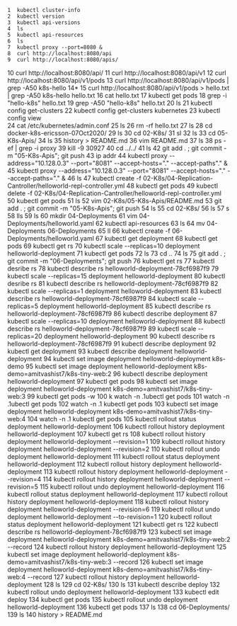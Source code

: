     1  kubectl cluster-info
    2  kubectl version
    3  kubectl api-versions
    4  ls
    5  kubectl api-resources
    6  ls
    7  kubectl proxy --port=8080 & 
    8  curl http://localhost:8080/api
    9  curl http://localhost:8080/apis/
   10  curl http://localhost:8080/api/
   11  curl http://localhost:8080/api/v1
   12  curl http://localhost:8080/api/v1/pods
   13  curl http://localhost:8080/api/v1/pods | grep -A50 k8s-hello
   14* 
   15  curl http://localhost:8080/api/v1/pods > hello.txt | grep -A50 k8s-hello hello.txt
   16  cat hello.txt 
   17  kubectl get pods 
   18  grep -i "hello-k8s" hello.txt 
   19  grep -A50 "hello-k8s" hello.txt 
   20  ls
   21  kubectl config get-clusters
   22  kubectl config get-clusters kubernetes
   23  kubectl config  view  
   24  cat /etc/kubernetes/admin.conf 
   25  ls
   26  rm -rf hello.txt 
   27  ls
   28  cd docker-k8s-ericsson-07Oct2020/
   29  ls
   30  cd 02-K8s/
   31  sl
   32  ls
   33  cd 05-K8s-Apis/
   34  ls
   35  history > README.md
   36  vim README.md 
   37  ls
   38  ps -ef | grep -i proxy
   39  kill -9 30927 
   40  cd ../../
   41  ls
   42  git add . ; git commit -m "05-K8s-Apis"; git push 
   43  ip addr 
   44  kubectl proxy --address="10.128.0.3" --port="8081" --accept-hosts="." --accept-paths"." & 
   45  kubectl proxy --address="10.128.0.3" --port="8081" --accept-hosts="." --accept-paths="." & 
   46  ls
   47  kubectl create -f 02-K8s/04-Replication-Cantroller/helloworld-repl-controller.yml 
   48  kubectl get pods 
   49  kubectl delete -f 02-K8s/04-Replication-Cantroller/helloworld-repl-controller.yml 
   50  kubectl get pods 
   51  ls
   52  vim 02-K8s/05-K8s-Apis/README.md 
   53  git add . ; git commit -m "05-K8s-Apis"; git push 
   54  ls
   55  cd 02-K8s/
   56  ls
   57  s
   58  lls
   59  ls
   60  mkdir 04-Deployments
   61  vim 04-Deployments/helloworld.yaml
   62  kubectl api-resources
   63  ls
   64  mv 04-Deployments 06-Deployments
   65  ll
   66  kubectl create -f 06-Deployments/helloworld.yaml 
   67  kubectl get deployment
   68  kubectl get pods 
   69  kubectl get rs 
   70  kubectl scale --replicas=10 deployment helloworld-deployment
   71  kubectl get pods 
   72  ls
   73  cd ..
   74  ls
   75  git add . ; git commit -m "06-Deployments"; git push 
   76  kubectl get rs 
   77  kubectl desribe rs 
   78  kubectl describe rs helloworld-deployment-78cf6987f9
   79  kubectl scale --replicas=15 deployment helloworld-deployment
   80  kubectl desribe rs 
   81  kubectl describe rs helloworld-deployment-78cf6987f9
   82  kubectl scale --replicas=1 deployment helloworld-deployment
   83  kubectl describe rs helloworld-deployment-78cf6987f9
   84  kubectl scale --replicas=5 deployment helloworld-deployment
   85  kubectl describe rs helloworld-deployment-78cf6987f9
   86  kubectl describe deployment
   87  kubectl scale --replicas=10 deployment helloworld-deployment
   88  kubectl describe rs helloworld-deployment-78cf6987f9
   89  kubectl scale --replicas=20 deployment helloworld-deployment
   90  kubectl describe rs helloworld-deployment-78cf6987f9
   91  kubectl describe deployment
   92  kubectl get deployment 
   93  kubectl describe deployment helloworld-deployment
   94  kubectl set image deployment helloworld-deployment k8s-demo
   95  kubectl set image deployment helloworld-deployment k8s-demo=amitvashist7/k8s-tiny-web:2 
   96  kubectl describe deployment helloworld-deployment
   97  kubectl get pods 
   98  kubectl set image deployment helloworld-deployment k8s-demo=amitvashist7/k8s-tiny-web:3
   99  kubectl get pods -w
  100  k watch -n .1ubectl  get pods 
  101  watch -n .1ubectl  get pods 
  102  watch -n .1 kubectl  get pods 
  103  kubectl set image deployment helloworld-deployment k8s-demo=amitvashist7/k8s-tiny-web:4
  104  watch -n .1 kubectl  get pods 
  105  kubectl rollout status  deployment helloworld-deployment 
  106  kubectl rollout history  deployment helloworld-deployment 
  107  kubectl get rs 
  108  kubectl rollout history  deployment helloworld-deployment --revision=1
  109  kubectl rollout history  deployment helloworld-deployment --revision=2
  110  kubectl rollout undo  deployment helloworld-deployment
  111  kubectl rollout status  deployment helloworld-deployment 
  112  kubectl rollout history  deployment helloworld-deployment 
  113  kubectl rollout history  deployment helloworld-deployment --revision=4
  114  kubectl rollout history  deployment helloworld-deployment --revision=5
  115  kubectl rollout undo  deployment helloworld-deployment
  116  kubectl rollout status  deployment helloworld-deployment 
  117  kubectl rollout history  deployment helloworld-deployment 
  118  kubectl rollout history  deployment helloworld-deployment --revision=6
  119  kubectl rollout undo  deployment helloworld-deployment --to-revision=1
  120  kubectl rollout status  deployment helloworld-deployment 
  121  kubectl get rs
  122  kubectl describe rs helloworld-deployment-78cf6987f9
  123  kubectl set image deployment helloworld-deployment k8s-demo=amitvashist7/k8s-tiny-web:2 --record
  124  kubectl rollout history  deployment helloworld-deployment 
  125  kubectl set image deployment helloworld-deployment k8s-demo=amitvashist7/k8s-tiny-web:3 --record
  126  kubectl set image deployment helloworld-deployment k8s-demo=amitvashist7/k8s-tiny-web:4 --record
  127  kubectl rollout history  deployment helloworld-deployment 
  128  ls
  129  cd 02-K8s/
  130  ls
  131  kubectl describe deploy
  132  kubectl rollout undo  deployment helloworld-deployment 
  133  kubectl edit deploy 
  134  kubectl get pods 
  135  kubectl rollout undo  deployment helloworld-deployment 
  136  kubectl get pods 
  137  ls
  138  cd 06-Deployments/
  139  ls
  140  history > README.md

